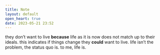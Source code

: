```yaml
---
title: Note
layout: default
open_heart: true
date: 2023-05-21 23:52
---
```


they don’t want to live **because** life as it is now does not match up to their ideals. this indicates if things change they **could** want to live. life isn’t the problem, the status quo is. to me, life is.
